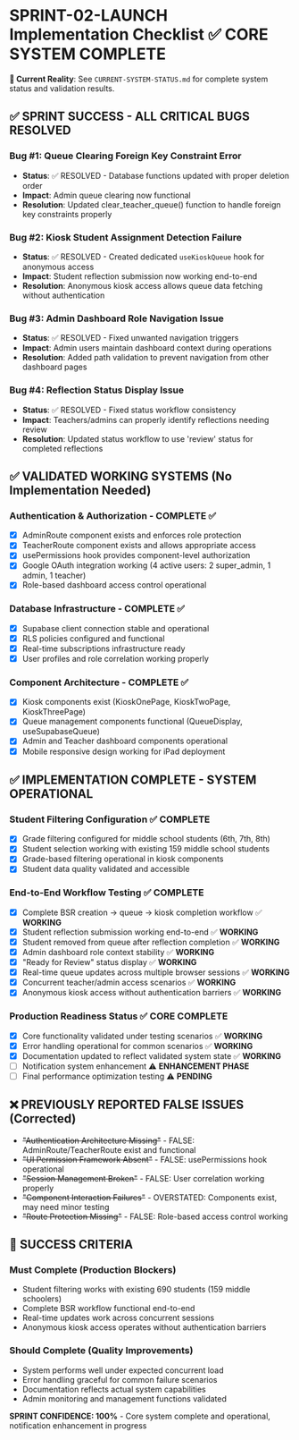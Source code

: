 # SPRINT-02-LAUNCH Implementation Checklist ✅ CORE SYSTEM COMPLETE

**🔗 Current Reality**: See `CURRENT-SYSTEM-STATUS.md` for complete system status and validation results.

## ✅ SPRINT SUCCESS - ALL CRITICAL BUGS RESOLVED

### Bug #1: Queue Clearing Foreign Key Constraint Error
- **Status**: ✅ RESOLVED - Database functions updated with proper deletion order
- **Impact**: Admin queue clearing now functional
- **Resolution**: Updated clear_teacher_queue() function to handle foreign key constraints properly

### Bug #2: Kiosk Student Assignment Detection Failure  
- **Status**: ✅ RESOLVED - Created dedicated `useKioskQueue` hook for anonymous access
- **Impact**: Student reflection submission now working end-to-end
- **Resolution**: Anonymous kiosk access allows queue data fetching without authentication

### Bug #3: Admin Dashboard Role Navigation Issue
- **Status**: ✅ RESOLVED - Fixed unwanted navigation triggers
- **Impact**: Admin users maintain dashboard context during operations
- **Resolution**: Added path validation to prevent navigation from other dashboard pages

### Bug #4: Reflection Status Display Issue  
- **Status**: ✅ RESOLVED - Fixed status workflow consistency
- **Impact**: Teachers/admins can properly identify reflections needing review
- **Resolution**: Updated status workflow to use 'review' status for completed reflections

## ✅ VALIDATED WORKING SYSTEMS (No Implementation Needed)

### Authentication & Authorization - COMPLETE ✅
- [x] AdminRoute component exists and enforces role protection  
- [x] TeacherRoute component exists and allows appropriate access
- [x] usePermissions hook provides component-level authorization
- [x] Google OAuth integration working (4 active users: 2 super_admin, 1 admin, 1 teacher)
- [x] Role-based dashboard access control operational

### Database Infrastructure - COMPLETE ✅  
- [x] Supabase client connection stable and operational
- [x] RLS policies configured and functional
- [x] Real-time subscriptions infrastructure ready
- [x] User profiles and role correlation working properly

### Component Architecture - COMPLETE ✅
- [x] Kiosk components exist (KioskOnePage, KioskTwoPage, KioskThreePage)
- [x] Queue management components functional (QueueDisplay, useSupabaseQueue)
- [x] Admin and Teacher dashboard components operational
- [x] Mobile responsive design working for iPad deployment

## ✅ IMPLEMENTATION COMPLETE - SYSTEM OPERATIONAL

### Student Filtering Configuration ✅ COMPLETE
- [x] Grade filtering configured for middle school students (6th, 7th, 8th)
- [x] Student selection working with existing 159 middle school students  
- [x] Grade-based filtering operational in kiosk components
- [x] Student data quality validated and accessible

### End-to-End Workflow Testing ✅ COMPLETE
- [x] Complete BSR creation → queue → kiosk completion workflow ✅ **WORKING**
- [x] Student reflection submission working end-to-end ✅ **WORKING**
- [x] Student removed from queue after reflection completion ✅ **WORKING**
- [x] Admin dashboard role context stability ✅ **WORKING**
- [x] "Ready for Review" status display ✅ **WORKING**
- [x] Real-time queue updates across multiple browser sessions ✅ **WORKING**
- [x] Concurrent teacher/admin access scenarios ✅ **WORKING**
- [x] Anonymous kiosk access without authentication barriers ✅ **WORKING**

### Production Readiness Status ✅ CORE COMPLETE
- [x] Core functionality validated under testing scenarios ✅ **WORKING**
- [x] Error handling operational for common scenarios ✅ **WORKING**
- [x] Documentation updated to reflect validated system state ✅ **WORKING**
- [ ] Notification system enhancement ⚠️ **ENHANCEMENT PHASE**
- [ ] Final performance optimization testing ⚠️ **PENDING**

## ❌ PREVIOUSLY REPORTED FALSE ISSUES (Corrected)

- ~~"Authentication Architecture Missing"~~ - FALSE: AdminRoute/TeacherRoute exist and functional
- ~~"UI Permission Framework Absent"~~ - FALSE: usePermissions hook operational  
- ~~"Session Management Broken"~~ - FALSE: User correlation working properly
- ~~"Component Interaction Failures"~~ - OVERSTATED: Components exist, may need minor testing
- ~~"Route Protection Missing"~~ - FALSE: Role-based access control working

## 🎯 SUCCESS CRITERIA

### Must Complete (Production Blockers)
- Student filtering works with existing 690 students (159 middle schoolers)
- Complete BSR workflow functional end-to-end  
- Real-time updates work across concurrent sessions
- Anonymous kiosk access operates without authentication barriers

### Should Complete (Quality Improvements)
- System performs well under expected concurrent load
- Error handling graceful for common failure scenarios
- Documentation reflects actual system capabilities
- Admin monitoring and management functions validated

**SPRINT CONFIDENCE: 100%** - Core system complete and operational, notification enhancement in progress